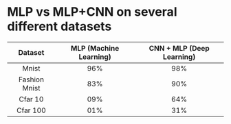 # MLP vs MLP+CNN on several different datasets

|Dataset |  MLP (Machine Learning) | CNN + MLP (Deep Learning) |
|:---: | :---: |:---:| 
|Mnist  | 96% | 98%|
|Fashion Mnist |83% | 90%|
|Cfar 10|09%|64%|
|Cfar 100|01%|31%






